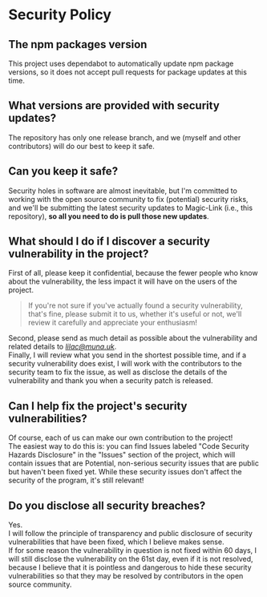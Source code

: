 # Security Policy

## The npm packages version
This project uses dependabot to automatically update npm package versions, so it does not accept pull requests for package updates at this time.

## What versions are provided with security updates?
The repository has only one release branch, and we (myself and other contributors) will do our best to keep it safe.

## Can you keep it safe?
Security holes in software are almost inevitable, but I'm committed to working with the open source community to fix (potential) security risks, and we'll be submitting the latest security updates to Magic-Link (i.e., this repository), **so all you need to do is pull those new updates**.

## What should I do if I discover a security vulnerability in the project?
First of all, please keep it confidential, because the fewer people who know about the vulnerability, the less impact it will have on the users of the project.  
> If you're not sure if you've actually found a security vulnerability, that's fine, please submit it to us, whether it's useful or not, we'll review it carefully and appreciate your enthusiasm!

Second, please send as much detail as possible about the vulnerability and related details to *lilac@muna.uk*.  
Finally, I will review what you send in the shortest possible time, and if a security vulnerability does exist, I will work with the contributors to the security team to fix the issue, as well as disclose the details of the vulnerability and thank you when a security patch is released.

## Can I help fix the project's security vulnerabilities?
Of course, each of us can make our own contribution to the project!  
The easiest way to do this is: you can find Issues labeled "Code Security Hazards Disclosure" in the "Issues" section of the project, which will contain issues that are Potential, non-serious security issues that are public but haven't been fixed yet. While these security issues don't affect the security of the program, it's still relevant!

## Do you disclose all security breaches?
Yes.  
I will follow the principle of transparency and public disclosure of security vulnerabilities that have been fixed, which I believe makes sense.  
If for some reason the vulnerability in question is not fixed within 60 days, I will still disclose the vulnerability on the 61st day, even if it is not resolved, because I believe that it is pointless and dangerous to hide these security vulnerabilities so that they may be resolved by contributors in the open source community.
